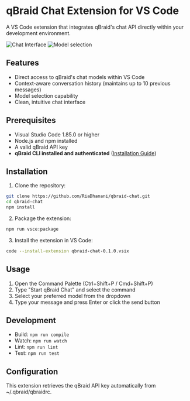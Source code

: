 # qBraid Chat Extension for VS Code

A VS Code extension that integrates qBraid's chat API directly within your development environment.

![Chat Interface](assets/image.png)
![Model selection](assets/image-1.png)

## Features

- Direct access to qBraid's chat models within VS Code
- Context-aware conversation history (maintains up to 10 previous messages)
- Model selection capability
- Clean, intuitive chat interface

## Prerequisites

- Visual Studio Code 1.85.0 or higher
- Node.js and npm installed
- A valid qBraid API key
- **qBraid CLI installed and authenticated** ([Installation Guide](https://docs.qbraid.com/cli/user-guide/overview#local-setup)) 

## Installation

1. Clone the repository:
```bash
git clone https://github.com/RiaDhanani/qbraid-chat.git
cd qbraid-chat
npm install
```

2. Package the extension:
```bash
npm run vsce:package
```

3. Install the extension in VS Code:
```bash
code --install-extension qbraid-chat-0.1.0.vsix
```

## Usage

1. Open the Command Palette (Ctrl+Shift+P / Cmd+Shift+P)
2. Type "Start qBraid Chat" and select the command
3. Select your preferred model from the dropdown
4. Type your message and press Enter or click the send button

## Development

- Build: `npm run compile`
- Watch: `npm run watch`
- Lint: `npm run lint`
- Test: `npm run test`

## Configuration

This extension retrieves the qBraid API key automatically from ~/.qbraid/qbraidrc.